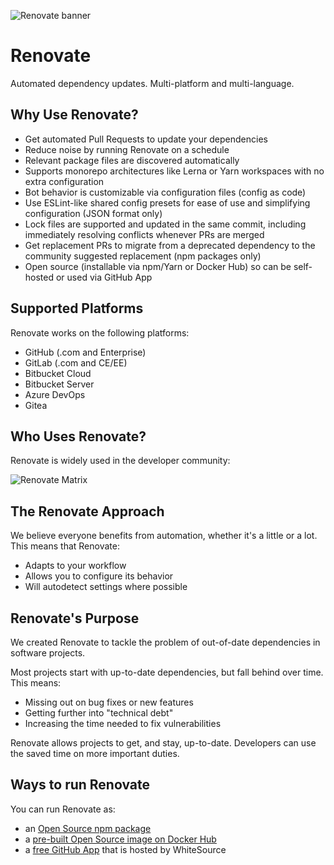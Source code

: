 ![Renovate banner](https://app.renovatebot.com/images/whitesource_renovate_660_220.jpg)

# Renovate

Automated dependency updates.
Multi-platform and multi-language.

## Why Use Renovate?

- Get automated Pull Requests to update your dependencies
- Reduce noise by running Renovate on a schedule
- Relevant package files are discovered automatically
- Supports monorepo architectures like Lerna or Yarn workspaces with no extra configuration
- Bot behavior is customizable via configuration files (config as code)
- Use ESLint-like shared config presets for ease of use and simplifying configuration (JSON format only)
- Lock files are supported and updated in the same commit, including immediately resolving conflicts whenever PRs are merged
- Get replacement PRs to migrate from a deprecated dependency to the community suggested replacement (npm packages only)
- Open source (installable via npm/Yarn or Docker Hub) so can be self-hosted or used via GitHub App

## Supported Platforms

Renovate works on the following platforms:

- GitHub (.com and Enterprise)
- GitLab (.com and CE/EE)
- Bitbucket Cloud
- Bitbucket Server
- Azure DevOps
- Gitea

## Who Uses Renovate?

Renovate is widely used in the developer community:

![Renovate Matrix](https://app.renovatebot.com/images/matrix.png)

## The Renovate Approach

We believe everyone benefits from automation, whether it's a little or a lot.
This means that Renovate:

- Adapts to your workflow
- Allows you to configure its behavior
- Will autodetect settings where possible

## Renovate's Purpose

We created Renovate to tackle the problem of out-of-date dependencies in software projects.

Most projects start with up-to-date dependencies, but fall behind over time.
This means:

- Missing out on bug fixes or new features
- Getting further into "technical debt"
- Increasing the time needed to fix vulnerabilities

Renovate allows projects to get, and stay, up-to-date.
Developers can use the saved time on more important duties.

## Ways to run Renovate

You can run Renovate as:

- an [Open Source npm package](https://www.npmjs.com/package/renovate)
- a [pre-built Open Source image on Docker Hub](https://hub.docker.com/repository/docker/renovate/renovate)
- a [free GitHub App](https://github.com/marketplace/renovate) that is hosted by WhiteSource
